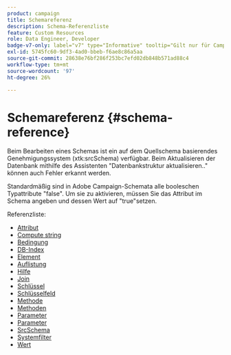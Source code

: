 ```yaml
---
product: campaign
title: Schemareferenz
description: Schema-Referenzliste
feature: Custom Resources
role: Data Engineer, Developer
badge-v7-only: label="v7" type="Informative" tooltip="Gilt nur für Campaign Classic v7"
exl-id: 5745fc60-9df3-4ad0-bbeb-f6ae8c86a5aa
source-git-commit: 28638e76bf286f253bc7efd02db848b571ad88c4
workflow-type: tm+mt
source-wordcount: '97'
ht-degree: 26%

---
```


# Schemareferenz {#schema-reference}

Beim Bearbeiten eines Schemas ist ein auf dem Quellschema basierendes Genehmigungssystem (xtk:srcSchema) verfügbar. Beim Aktualisieren der Datenbank mithilfe des Assistenten &quot;Datenbankstruktur aktualisieren..&quot; können auch Fehler erkannt werden.

Standardmäßig sind in Adobe Campaign-Schemata alle booleschen Typattribute &quot;false&quot;. Um sie zu aktivieren, müssen Sie das Attribut im Schema angeben und dessen Wert auf &quot;true&quot;setzen.

Referenzliste:

* [Attribut](schema/attribute.md)
* [Compute string](schema/compute-string.md)
* [Bedingung](schema/condition.md)
* [DB-Index](schema/db-index.md)
* [Element](schema/element.md)
* [Auflistung](schema/enumeration.md)
* [Hilfe](schema/help.md)
* [Join](schema/join.md)
* [Schlüssel](schema/key.md)
* [Schlüsselfeld](schema/keyfield.md)
* [Methode](schema/method.md)
* [Methoden](schema/methods.md)
* [Parameter](schema/param.md)
* [Parameter](schema/parameters.md)
* [SrcSchema](schema/srcschema.md)
* [Systemfilter](schema/sysfilter.md)
* [Wert](schema/value.md)
